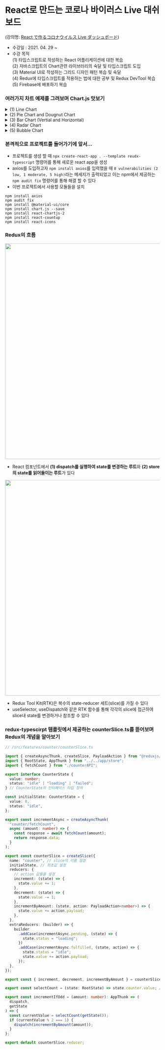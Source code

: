 # React로 만드는 코로나 바이러스 Live 대쉬보드

(강의명: [React で作るコロナウイルス Live ダッシュボード](https://www.udemy.com/course/covid-19-react-live/))

- 수강일 : 2021. 04. 29 ~
- 수강 목적<br/>
  (1) 타입스크립트로 작성하는 React 어플리케이션에 대한 복습 <br/>
  (2) 자바스크립트의 Chart관련 라이브러리의 숙달 및 타입스크립트 도입<br/>
  (3) Material UI로 작성하는 그리드 디자인 패턴 복습 및 숙달<br/>
  (4) Redux에 타입스크립트를 적용하는 법에 대한 공부 및 Redux DevTool 복습<br/>
  (5) Firebase에 배포하기 복습<br/>

### 여러가지 차트 예제를 그려보며 Chart.js 맛보기

<details>
<summary>(1) Line Chart</summary>
<div markdown="1-1">

<br/>
<image src="https://user-images.githubusercontent.com/67398691/116504620-abeeb800-a8f3-11eb-9e6a-18945b961cf7.png" alt="line chart" width="600px" />

```typescript
import React from "react";
import { Line } from "react-chartjs-2";
import { ChartData } from "chart.js";

const data: ChartData = {
  labels: ["Mon", "Tue", "Wed", "Thu", "Fri", "Sat", "Sun"],
  datasets: [
    {
      label: "Demo Line Plot",
      data: [5, 6, 9, 15, 30, 40, 80],
      fill: true,
      backgroundColor: "#008080",
      borderColor: "#7fffd4",
      pointBorderWidth: 10,
    },
  ],
};

const LinePlot = () => {
  return (
    <div>
      <Line data={data} type="line" />
    </div>
  );
}; // react-chartjs-2의 컴포넌트는 data값과 type값이 반드시 필요함

export default LinePlot;
```

</div>
</details>

<details>
<summary>(2) Pie Chart and Dougnut Chart</summary>
<div markdown="1-2">
  
<br/>
<image src="https://user-images.githubusercontent.com/67398691/116504749-038d2380-a8f4-11eb-9de2-4c7c36da6e2c.PNG" alt="pie chart" width="600px" />
<image src="https://user-images.githubusercontent.com/67398691/116504766-10117c00-a8f4-11eb-82d0-d4d5839156d4.png" alt="pie chart" width="600px" />

```typescript
import React from "react";
import { Pie, Doughnut } from "react-chartjs-2";
import { ChartData } from "chart.js";

const data: ChartData = {
  labels: ["Windows", "Mac", "Linux"],
  datasets: [
    {
      label: "OS Percentage",
      data: [90, 7, 3],
      backgroundColor: ["#4169e1", "#ff1493", "#FFCE56"],
      hoverBackgroundColor: ["#36A2EB", "FF6384", "FFCE56"],
      borderColor: ["transparent", "transparent", "transparent"],
      pointBorderWidth: 10,
    },
  ],
};

const PiePlot: React.FC = () => {
  return (
    <div>
      <Pie data={data} type="pie" />
      <Doughnut data={data} type="doughnut" />
    </div>
  );
};

export default PiePlot;
```

</div>
</details>

<details>
<summary>(3) Bar Chart (Vertial and Horizontal)</summary>
<div markdown="1-3">

<br/>
<image src="https://user-images.githubusercontent.com/67398691/116504726-f839f800-a8f3-11eb-8c58-6739f2709515.png" alt=" chart" width="600px" />

```typescript
import React from "react";
import { Bar } from "react-chartjs-2";
import { ChartData } from "chart.js";

const data: ChartData = {
  labels: ["Mon", "Tue", "Wed", "Thu", "Fri", "Sat", "Sun"],
  datasets: [
    {
      label: "Demo Bar Plot",
      backgroundColor: "#20b2aa",
      borderColor: "transparent",
      hoverBackgroundColor: "#5f9ea0",
      data: [50, 30, 70, 15, 50, 0, 100],
    },
  ],
};
const options = {
  indexAxis: "y",
};

const BarPlot: React.FC = () => {
  return (
    <div>
      <Bar data={data} type="bar" />
      <Bar data={data} type="bar" options={options} />
    </div>
  );
};

export default BarPlot;
```

</div>
</details>

<details>
<summary>(4) Radar Chart</summary>
<div markdown="1-4">
 
<br/>
<image src="https://user-images.githubusercontent.com/67398691/116504707-ea847280-a8f3-11eb-96ad-bc6a3eb70708.png" alt="radar chart" width="600px" />

```typescript
import React from "react";
import { Radar } from "react-chartjs-2";
import { ChartData } from "chart.js";

const data: ChartData = {
  labels: [
    "React",
    "Vue",
    "Angular",
    "JavaScript",
    "TypeScript",
    "Redux",
    "REST API",
  ],
  datasets: [
    {
      label: "Person A",
      backgroundColor: "rgba(179, 181, 198, 0.2)",
      borderColor: "#008b8b",
      pointBackgroundColor: "#008b8b",
      pointBorderColor: "#fff",
      data: [100, 50, 30, 90, 50, 70, 40],
    },
    {
      label: "Person B",
      backgroundColor: "rgba(179, 181, 198, 0.2)",
      borderColor: "#ff1493",
      pointBackgroundColor: "#ff1493",
      pointBorderColor: "#fff",
      data: [10, 30, 100, 10, 100, 70, 60],
    },
  ],
};

const RadarPlot: React.FC = () => {
  return (
    <div>
      <Radar type="radar" data={data} />
    </div>
  );
};

export default RadarPlot;
```

</div>
</details>

<details>
<summary>(5) Bubble Chart</summary>
<div markdown="1-5">
<br/>
<image src="https://user-images.githubusercontent.com/67398691/116535415-b1adc300-a91e-11eb-901b-ac6c8ea20044.png" alt="bubble chart" width="600px" />

```typescript
import React from "react";
import { Bubble } from "react-chartjs-2";
import { ChartData } from "chart.js";

const data: ChartData = {
  datasets: [
    {
      label: "React",
      backgroundColor: "#4169e1",
      borderColor: "transparent",
      data: [{ x: 20, y: 866, r: 107.0 }],
    },
    {
      label: "Angular",
      backgroundColor: "#c71585",
      borderColor: "transparent",
      data: [{ x: 30, y: 389, r: 5.8 }],
    },
    {
      label: "Vue",
      backgroundColor: "#008080",
      borderColor: "transparent",
      data: [{ x: 10, y: 749, r: 23.6 }],
    },
  ],
};

const options = {
  title: {
    display: true,
    fontSize: 18,
    text: "NPM Downloads comparison (global)",
  },
  scales: {
    y: {
      scaleLabel: {
        display: true,
        labelString: "Number of job offer in LinkedInt (Japan)",
        fontSize: 18,
      },
      ticks: {
        min: 0,
        max: 2000,
        fontSize: 14,
      },
    },
    x: {
      scaleLabel: {
        display: true,
        labelString: "Learning Cost",
        fontSize: 18,
      },
      ticks: {
        min: 5,
        max: 35,
        fontSize: 14,
      },
    },
  },
};

const BubblePlot: React.FC = () => {
  return (
    <div>
      <Bubble data={data} type="bubble" options={options} />
    </div>
  );
};

export default BubblePlot;
```

</div>
</details>

### 본격적으로 프로젝트를 들어가기에 앞서...

- 프로젝트를 생성 할 때 `npx create-react-app . --template reudx-typescript` 명령어를 통해 새로운 react app을 생성
- axios를 도입하고자 `npm install axios`를 입력했을 때 `8 vulnerabilities (2 low, 1 moderate, 5 high)`라는 메세지가 출력되었고 이는 npm에서 제공하는 `npm audit fix` 명령어를 통해 해결 할 수 있다
- 이번 프로젝트에서 사용할 모듈들을 설치

```
npm install axios
npm audit fix
npm install @material-ui/core
npm install chart.js --save
npm install react-chartjs-2
npm install react-countup
npm install react-icons
```

### Redux의 흐름

<img src="https://user-images.githubusercontent.com/67398691/116842721-7a8a2b00-ac18-11eb-82ce-1721fd1edce9.jpg" width="700" />

- React 컴포넌트에서 **(1) dispatch를 실행하여 state를 변경하는 루트**와 **(2) store의 state를 읽어들이는 루트**가 있다

<img src="https://user-images.githubusercontent.com/67398691/116842751-942b7280-ac18-11eb-8712-c8ba2de36439.jpg" width="700" />

- Redux Tool Kit(RTK)은 복수의 state-reducer 세트(slice)를 가질 수 있다
- useSelector, useDispatch와 같은 RTK 함수를 통해 각각의 slice에 접근하여 slice내 state를 변경하거나 참조할 수 있다

### redux-typescirpt 템플릿에서 제공하는 counterSlice.ts를 뜯어보며 Redux의 개념을 알아보기

```typescript
// /src/features/counter/counterSlice.ts

import { createAsyncThunk, createSlice, PayloadAction } from "@reduxjs/toolkit";
import { RootState, AppThunk } from "../../app/store";
import { fetchCount } from "./counterAPI";

export interface CounterState {
  value: number;
  status: "idle" | "loading" | "failed";
} // CounterState의 인터페이스 타입 정의

const initialState: CounterState = {
  value: 0,
  status: "idle",
};

export const incrementAsync = createAsyncThunk(
  "counter/fetchCount",
  async (amount: number) => {
    const response = await fetchCount(amount);
    return response.data;
  }
);

export const counterSlice = createSlice({
  name: "counter", // slice의 이름 설정
  initialState, // 최초값 설정
  reducers: {
    // action 값들을 설정
    increment: (state) => {
      state.value += 1;
    },
    decrement: (state) => {
      state.value -= 1;
    },
    incrementByAmount: (state, action: PayloadAction<number>) => {
      state.value += action.payload;
    },
  },
  extraReducers: (builder) => {
    builder
      .addCase(incrementAsync.pending, (state) => {
        state.status = "loading";
      })
      .addCase(incrementAsync.fulfilled, (state, action) => {
        state.status = "idle";
        state.value += action.payload;
      });
  },
});

export const { increment, decrement, incrementByAmount } = counterSlice.actions; // 컴포넌트에서 사용할 수 있도록 export

export const selectCount = (state: RootState) => state.counter.value; // 컴포넌트에서 state 값을 참조하기 위한 함수

export const incrementIfOdd = (amount: number): AppThunk => (
  dispatch,
  getState
) => {
  const currentValue = selectCount(getState());
  if (currentValue % 2 === 1) {
    dispatch(incrementByAmount(amount));
  }
};

export default counterSlice.reducer;
```